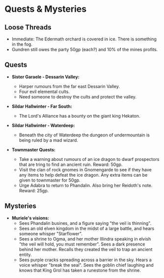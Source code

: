 # Quests & Mysteries

## Loose Threads
- Immediate: The Edermath orchard is covered in ice. There is something in the fog.
- Gundren still owes the party 50gp (each?) and 10% of the mines profits.
## Quests

- **Sister Garaele - Dessarin Valley:**
	- Harper rumours from the far east Dessarin Valley.
	- Four evil elemental cults.
	- Need someone to destroy the cults and protect the valley.
- **Sildar Hallwinter - Far South:**
	- The Lord's Alliance has a bounty on the giant king Hekaton.

- **Sildar Hallwinter - Waterdeep:**
	- Beneath the city of Waterdeep the dungeon of undermountain is being ruled by a mad wizard.

- **Townmaster Quests:**
	- Take a warning about rumours of an ice dragon to dwarf prospectors that are tring to find an ancient ruin. Reward: 50gp.
	- Visit the clan of rock gnomes in Gnomengarde to see if they have any items to help defeat the ice dragon. Any extra items can be given to townmaster for 50gp.
	- Urge Adabra to return to Phandalin. Also bring her Reidoth's note. Reward: 25gp.

## Mysteries
- **Muriele's visions:**
	- Sees Phandalin busines, and a figure saying "the veil is thinning".
	- Sees an old elven kingdom in the midst of a large battle, and hears someone whisper "Starflower".
	- Sees a shrine to Ogma, and her mother Illindra speaking in elvish "the veil will hold, you must remember". Sees a dark presence behind her mother. Recalls they created the veil to trap an ancient entity.
	- Sees purple cracks spreading across a barrier in the sky. Hears a voice whisper "break the seal". Sees the goblin chief laughing and knows that King Grol has taken a runestone from the shrine.